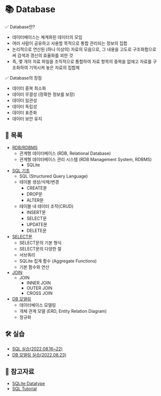 # 📚 Database

✅ Database란?

- 데이터베이스는 쳬계화된 데이터의 모임
- 여러 사람이 공유하고 사용할 목적으로 통합 관리되는 정보의 집합
- 논리적으로 연산된 (하나 이상의) 자료의 모음으로, 그 내용을 고도로 구조화함으로써 검색과 갱신의 효율화를 꾀한 것
- 즉, 몇 개의 자료 파일을 조직적으로 통합하여 자료 항목의 중복을 없애고 자료를 구조화하여 기억시켜 놓은 자료의 집합체

✅ Database의 장점

- 데이터 중복 최소화
- 데이터 무결성 (정확한 정보를 보장)
- 데이터 일관성
- 데이터 독립성
- 데이터 표준화
- 데이터 보안 유지



## 📃 목록

- [RDB/RDBMS](https://github.com/hyejinny97/TIL/blob/master/Database/RDB.md)
  - 관계형 데이터베이스 (RDB, Relational Database)
  - 관계형 데이터베이스 관리 시스템 (RDB Management System, RDBMS)
    - SQLite
- [SQL 기초](https://github.com/hyejinny97/TIL/blob/master/Database/SQL_base.md)
  - SQL (Structured Query Language)
  - 테이블 생성/삭제/변경
    - CREATE문
    - DROP문
    - ALTER문
  - 테이블 내 테이터 조작(CRUD)
    - INSERT문
    - SELECT문
    - UPDATE문
    - DELETE문
- [SELECT문](https://github.com/hyejinny97/TIL/blob/master/Database/SELECT.md)
  - SELECT문의 기본 형식
  - SELECT문의 다양한 절
  - 서브쿼리
  - SQLite 집계 함수 (Aggregate Functions)
  - 기본 함수와 연산
- [JOIN](https://github.com/hyejinny97/TIL/blob/master/Database/JOIN.md)
  - JOIN
    - INNER JOIN
    - OUTER JOIN
    - CROSS JOIN
- [DB 모델링](https://github.com/hyejinny97/TIL/blob/master/Database/DBmodeling.md)
  - 데이터베이스 모델링
  - 개체 관계 모델 (ERD, Entity Relation Diagram)
  - 정규화




## 🛠 실습
- [SQL 실습(2022.08.16~22)](https://github.com/hyejinny97/DB_practice)
- [DB 모델링 실습(2022.08.23)](https://github.com/hyejinny97/DB_practice)



## 🔎 참고자료
- [SQLite Datatype](https://www.sqlite.org/datatype3.html)
- [SQL Tutorial](https://www.w3schools.com/sql/default.asp)